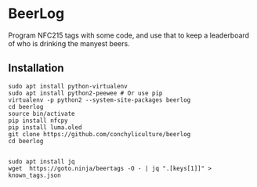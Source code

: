 # BeerLog

Program NFC215 tags with some code, and use that to keep a leaderboard of who is drinking the manyest beers.

## Installation

```
sudo apt install python-virtualenv
sudo apt install python2-peewee # Or use pip
virtualenv -p python2 --system-site-packages beerlog
cd beerlog
source bin/activate
pip install nfcpy
pip install luma.oled
git clone https://github.com/conchyliculture/beerlog
cd beerlog


sudo apt install jq
wget  https://goto.ninja/beertags -O - | jq ".[keys[1]]" > known_tags.json


